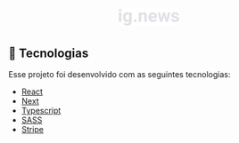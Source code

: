 <h1 align="center">
  <img alt="ig.news" title="ig.news" src=".github/logo.png" />
</h1>


## :rocket: Tecnologias

Esse projeto foi desenvolvido com as seguintes tecnologias:
- [React](https://reactjs.org/)
- [Next](https://nextjs.org/)
- [Typescript](https://www.typescriptlang.org/)
- [SASS](https://sass-lang.com/)
- [Stripe](https://stripe.com/docs)